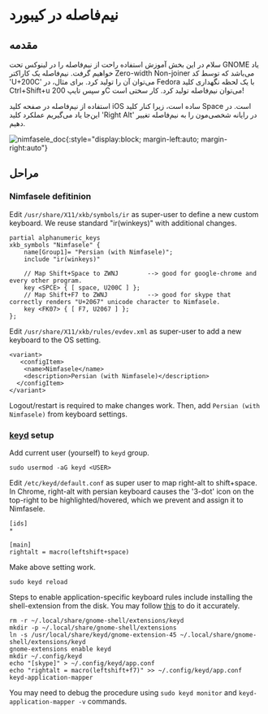# نیم‌فاصله در کیبورد
## مقدمه
سلام‌ در این بخش آموزش استفاده راحت از نیم‌فاصله را در لینوکس تحت GNOME یاد خواهیم گرفت. نیم‌فاصله یک کاراکتر Zero-width Non-joiner می‌باشد که توسط کد 'U+200C' می‌توان آن را تولید کرد. برای مثال، در Fedora با یک لحظه نگهداری کلید Ctrl+Shift+u و سپس تایپ 
 200C می‌توان نیم‌فاصله تولید کرد. کار سختی است!

استفاده از نیم‌فاصله در صفحه کلید iOS ساده است، زیرا کنار کلید Space است. در این‌جا یاد می‌گیریم عملکرد کلید 'Right Alt' در رایانه شخصی‌مون را به نیم‌فاصله تغییر دهیم.

![nimfasele_doc](https://github.com/user-attachments/assets/ff2fbe7c-1bf8-4ba1-b355-80343239f13b){:style="display:block; margin-left:auto; margin-right:auto"}

## مراحل
### Nimfasele defitinion
Edit `/usr/share/X11/xkb/symbols/ir` as super-user to define a new custom keyboard. We reuse standard "ir(winkeys)" with additional changes.
```
partial alphanumeric_keys
xkb_symbols "Nimfasele" {
    name[Group1]= "Persian (with Nimfasele)";
    include "ir(winkeys)"

    // Map Shift+Space to ZWNJ        --> good for google-chrome and every other program.
    key <SPCE> { [ space, U200C ] };
    // Map Shift+F7 to ZWNJ           --> good for skype that correctly renders "U+2067" unicode character to Nimfasele.
    key <FK07> { [ F7, U2067 ] };
};
```

Edit `/usr/share/X11/xkb/rules/evdev.xml` as super-user to add a new keyboard to the OS setting.
```
<variant>
   <configItem>
    <name>Nimfasele</name>
    <description>Persian (with Nimfasele)</description>
  </configItem>
</variant>
```

Logout/restart is required to make changes work. Then, add `Persian (with Nimfasele)` from keyboard settings.

### [keyd](https://github.com/rvaiya/keyd/) setup

Add current user (yourself) to `keyd` group.
```
sudo usermod -aG keyd <USER>
```

Edit `/etc/keyd/default.conf` as super user to map right-alt to shift+space. In Chrome, right-alt with persian keyboard causes the '3-dot' icon on the top-right to be highlighted/hovered, which we prevent and assign it to Nimfasele.
```
[ids]
*

[main]
rightalt = macro(leftshift+space)
```

Make above setting work.
```
sudo keyd reload
```

Steps to enable application-specific keyboard rules include installing the shell-extension from the disk. You may follow [this](https://github.com/rvaiya/keyd/blob/9c758c0e152426cab3972256282bc7ee7e2f808e/scripts/keyd-application-mapper#L418) to do it accurately.
```
rm -r ~/.local/share/gnome-shell/extensions/keyd
mkdir -p ~/.local/share/gnome-shell/extensions
ln -s /usr/local/share/keyd/gnome-extension-45 ~/.local/share/gnome-shell/extensions/keyd
gnome-extensions enable keyd
mkdir ~/.config/keyd
echo "[skype]" > ~/.config/keyd/app.conf
echo "rightalt = macro(leftshift+f7)" >> ~/.config/keyd/app.conf
keyd-application-mapper
```

You may need to debug the procedure using `sudo keyd monitor` and `keyd-application-mapper -v` commands.
